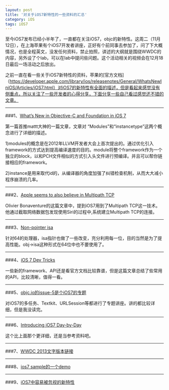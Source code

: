 ```yaml
---
layout: post
title: '对关于iOS7新特性的一些资料的汇总'
category: iOS
tags: iOS7
---
```


至今iOS7发布已经小半年了，一直都在关注iOS7，objc的新特性。这周二（11月12日），在上海苹果有个iOS7开发者讲座，正好有个前同事去参加了，问了下大概情况，也是全程英文，没发任何资料，禁止拍照，讲述的大纲就是围绕WWDC的内容，另外设了个lab，可以在lab中提问些问题。这个活动相关的视频会在12月18日最后一场活动之后放出。

之前一直在看一些关于iOS7新特性的资料，苹果的[官方文档]（https://developer.apple.com/library/ios/releasenotes/General/WhatsNewIniOS/Articles/iOS7.html）对iOS7的新特性有全面的描述，但是看起来感觉没有侧重点，所以关注了一些开发者的心得分享，下面分享一些自己看过感觉还不错的文章。

----
###1、[What’s New in Objective-C and Foundation in iOS 7](http://www.raywenderlich.com/49850/whats-new-in-objective-c-and-foundation-in-ios-7)

第一篇首推mattt大神的一篇文章，文章对 “Modules”和“instancetype”这两个概念进行了详细的描述。

1)modules的概念是在2012年LLVM开发者大会上首次提出的。通过优化引入framework的方式达到提高编译速度的目的。module将整个framework作为一个独立的block，以和PCH文件相似的方式引入头文件进行预编译。并且可以帮你链接相应的framework。

2)instance是用来取代id的，从编译器的角度加强了纠错检查机制，从而大大减小程序崩溃的几率。

----
###2、[Apple seems to also believe in Multipath TCP](http://perso.uclouvain.be/olivier.bonaventure/blog/html/2013/09/18/mptcp.html)

Olivier Bonaventure的这篇文章中，提到iOS7用到了Multipath TCP这一技术。他通过截取网络数据包发现使用Siri的过程中,系统建立Multipath TCP的连接。

----
###3、[Non-pointer isa](http://www.sealiesoftware.com/blog/archive/2013/09/24/objc_explain_Non-pointer_isa.html?utm_source=iOS+Dev+Weekly&utm_campaign=iOS_Dev_Weekly_Issue_113&utm_medium=email)

针对64的处理器，isa指针也做了一些改变，充分利用每一位，目的当然是为了提高性能。obj->isa这种形式在64位中也不要使用了。

----
###4、[iOS 7 Dev Tricks](http://fann.im/blog/2013/09/20/zadr-ios-7-dev-tricks/)
	
一些新的framework、API还是看官方文档比较靠谱，但是这篇文章总结了些常用的API，比较清晰，值得一看。

----
###5、[objc.io的issue-5是个iOS7的专题](http://www.objc.io/issue-5/)

对iOS7的多任务、Textkit、URLSession等都进行了专题讲座。讲的都比较详细，但是我没读完。

----
###6、[Introducing iOS7 Day-by-Day](http://www.shinobicontrols.com/blog/posts/2013/09/19/introducing-ios7-day-by-day/)

这个比上面那个更详细，还是当参考资料吧。

----
###7、[WWDC 2013文字版本链接](http://asciiwwdc.com)

----
###8、[ios7 sample的一个demo](https://github.com/shu223/iOS7-Sampler)

----
###9、[iOS7中容易被忽视的新特性](http://www.cocoachina.com/gamedev/misc/2014/0117/7715.html)

